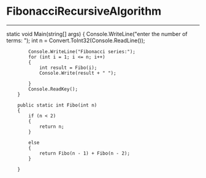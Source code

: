 # FibonacciRecursiveAlgorithm
----------------------------
 static void Main(string[] args)
        {
            Console.WriteLine("enter the number of terms: ");
            int n = Convert.ToInt32(Console.ReadLine());

            Console.WriteLine("Fibonacci series:");
            for (int i = 1; i <= n; i++)
            {
                int result = Fibo(i);
                Console.Write(result + " ");

            }
            Console.ReadKey();
        }
        
        public static int Fibo(int n)
        {
            if (n < 2)
            {
                return n;
            }

            else
            {
                return Fibo(n - 1) + Fibo(n - 2);
            }

        }
